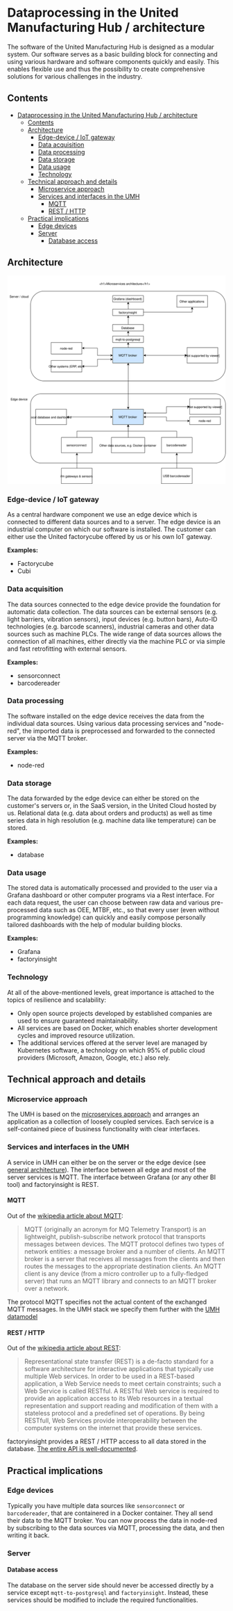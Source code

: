 # Dataprocessing in the United Manufacturing Hub / architecture

The software of the United Manufacturing Hub is designed as a modular system. Our software serves as a basic building block for connecting and using various hardware and software components quickly and easily. This enables flexible use and thus the possibility to create comprehensive solutions for various challenges in the industry.

## Contents

- [Dataprocessing in the United Manufacturing Hub / architecture](#dataprocessing-in-the-united-manufacturing-hub--architecture)
  - [Contents](#contents)
  - [Architecture](#architecture)
    - [Edge-device / IoT gateway](#edge-device--iot-gateway)
    - [Data acquisition](#data-acquisition)
    - [Data processing](#data-processing)
    - [Data storage](#data-storage)
    - [Data usage](#data-usage)
    - [Technology](#technology)
  - [Technical approach and details](#technical-approach-and-details)
    - [Microservice approach](#microservice-approach)
    - [Services and interfaces in the UMH](#services-and-interfaces-in-the-umh)
      - [MQTT](#mqtt)
      - [REST / HTTP](#rest--http)
  - [Practical implications](#practical-implications)
    - [Edge devices](#edge-devices)
    - [Server](#server)
      - [Database access](#database-access)

## Architecture

![microservice architecture](images/dataprocessing.svg)

### Edge-device / IoT gateway

As a central hardware component we use an edge device which is connected to different data sources and to a server. The edge device is an industrial computer on which our software is installed. The customer can either use the United factorycube offered by us or his own IoT gateway.

**Examples:**

- Factorycube
- Cubi

### Data acquisition

The data sources connected to the edge device provide the foundation for automatic data collection.  The data sources can be external sensors (e.g. light barriers, vibration sensors), input devices (e.g. button bars), Auto-ID technologies (e.g. barcode scanners), industrial cameras and other data sources such as machine PLCs. The wide range of data sources allows the connection of all machines, either directly via the machine PLC or via simple and fast retrofitting with external sensors.

**Examples:**

- sensorconnect
- barcodereader

### Data processing

The software installed on the edge device receives the data from the individual data sources. Using various data processing services and "node-red", the imported data is preprocessed and forwarded to the connected server via the MQTT broker.

**Examples:**

- node-red

### Data storage

The data forwarded by the edge device can either be stored on the customer's servers or, in the SaaS version, in the United Cloud hosted by us. Relational data (e.g. data about orders and products) as well as time series data in high resolution (e.g. machine data like temperature) can be stored.

**Examples:**

- database

### Data usage

The stored data is automatically processed and provided to the user via a Grafana dashboard or other computer programs via a Rest interface. For each data request, the user can choose between raw data and various pre-processed data such as OEE, MTBF, etc., so that every user (even without programming knowledge) can quickly and easily compose personally tailored dashboards with the help of modular building blocks.

**Examples:**

- Grafana
- factoryinsight

### Technology

At all of the above-mentioned levels, great importance is attached to the topics of resilience and scalability:

- Only open source projects developed by established companies are used to ensure guaranteed maintainability.
- All services are based on Docker, which enables shorter development cycles and improved resource utilization.
- The additional services offered at the server level are managed by Kubernetes software, a technology on which 95% of public cloud providers (Microsoft, Amazon, Google, etc.) also rely.

## Technical approach and details

### Microservice approach

The UMH is based on the [microservices approach](https://en.wikipedia.org/wiki/Microservices) and arranges an application as a collection of loosely coupled services. Each service is a self-contained piece of business functionality with clear interfaces.

### Services and interfaces in the UMH

A service in UMH can either be on the server or the edge device (see [general architecture](#general-architecture)). The interface between all edge and most of the server services is MQTT. The interface between Grafana (or any other BI tool) and factoryinsight is REST.

#### MQTT

Out of the [wikipedia article about MQTT](https://en.wikipedia.org/wiki/MQTT):

> MQTT (originally an acronym for MQ Telemetry Transport) is an lightweight, publish-subscribe network protocol that transports messages between devices. The MQTT protocol defines two types of network entities: a message broker and a number of clients. An MQTT broker is a server that receives all messages from the clients and then routes the messages to the appropriate destination clients. An MQTT client is any device (from a micro controller up to a fully-fledged server) that runs an MQTT library and connects to an MQTT broker over a network.

The protocol MQTT specifies not the actual content of the exchanged MQTT messages. In the UMH stack we specify them further with the [UMH datamodel](mqtt.md)

#### REST / HTTP

Out of the [wikipedia article about REST](https://en.wikipedia.org/wiki/Representational_state_transfer):

> Representational state transfer (REST) is a de-facto standard for a software architecture for interactive applications that typically use multiple Web services. In order to be used in a REST-based application, a Web Service needs to meet certain constraints; such a Web Service is called RESTful. A RESTful Web service is required to provide an application access to its Web resources in a textual representation and support reading and modification of them with a stateless protocol and a predefined set of operations. By being RESTfull, Web Services provide interoperability between the computer systems on the internet that provide these services.

factoryinsight provides a REST / HTTP access to all data stored in the database. [The entire API is well-documented](../server/factoryinsight/openapi/factoryinsight.yml).

## Practical implications

### Edge devices

Typically you have multiple data sources like `sensorconnect` or `barcodereader`, that are containered in a Docker container. They all send their data to the MQTT broker. You can now process the data in node-red by subscribing to the data sources via MQTT, processing the data, and then writing it back.

### Server

#### Database access

The database on the server side should never be accessed directly by a service except `mqtt-to-postgresql` and `factoryinsight`. Instead, these services should be modified to include the required functionalities.
